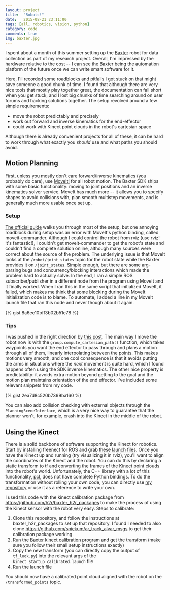 ```yaml
---
layout: project
title:  "Robots!"
date:   2015-08-21 23:11:00
tags: [all, robotics, vision, python]
category: code
comments: true
img: baxter.jpg
---
```


I spent about a month of this summer setting up the [Baxter](http://www.rethinkrobotics.com/baxter/) robot for data collection as part of my research project. Overall, I'm impressed by the hardware relative to the cost -- I can see the Baxter being the automation platform of the future once we can write smart software for it.

Here, I'll recorded some roadblocks and pitfalls I got stuck on that might save someone a good chunk of time. I found that although there are very nice tools that mostly play together great, the documentation can fall short when you get stuck, and I lost big chunks of time searching around on user forums and hacking solutions together. The setup revolved around a few simple requirements:

- move the robot predictably and precisely
- work out forward and inverse kinematics for the end-effector
- could work with Kinect point clouds in the robot's cartesian space

Although there is already convenient projects for all of these, it can be hard to work through what exactly you *should* use and what paths you should avoid.

## Motion Planning

First, unless you mostly don't care forward/inverse kinematics (you probably do care), use [MoveIt!](http://moveit.ros.org/) for all robot motion. The Baxter SDK ships with some basic functionality: moving to joint positions and an inverse kinematics solver service. MoveIt has much more -- it allows you to specify shapes to avoid collisions with, plan smooth multistep movements, and is generally much more usable once set up.

### Setup
[The official guide](https://github.com/RethinkRobotics/sdk-docs/wiki/MoveIt-Tutorial) walks you through most of the setup, but one annoying roadblock during setup was an error with MoveIt's python binding, called moveit-commander. Although I could control the robot from rviz (use rviz! it's fantastic!), I couldn't get moveit-commander to get the robot's state and couldn't find a complete solution online, although many sources were correct about the source of the problem. The underlying issue is that MoveIt looks at the `/robot/joint_states` topic for the robot state while the Baxter provides it on `/joint_states`. Simple enough, but there are some arg-parsing bugs and concurrency/blocking interactions which made the problem hard to actually solve. In the end, I ran a simple ROS subscriber/publisher in a different node from the program using MoveIt and it finally worked. When I ran this in the same script that initialized MoveIt, it failed, which makes me think that some blocking during the MoveIt initialization code is to blame. To automate, I added a line in my MoveIt launch file that ran this node and never though about it again.

{% gist 8a6ec10bff3b02b51e78 %}

### Tips
I was pushed in the right direction by [this post](https://sites.google.com/site/learningbydemonstration/conclusion). The main way I move the robot now is with the `group.compute_cartesian_path()` function, which takes waypoints you want the end effector to pass through and plans a motion through all of them, linearly interpolating between the points. This makes motions very smooth, and one cool consequence is that it avoids putting the arms in situations where the *next* movement is quite hard, which I found happens often using the SDK inverse kinematics. The other nice property is predictability: it avoids extra motion beyond getting to the goal and the motion plan maintains orientation of the end effector. I've included some relevant snippets from my code.

{% gist 2ea7d8c520b7399ba160 %}

You can also add collision checking with external objects through the `PlanningSceneInterface`, which is a very nice way to guarantee that the planner won't, for example, crash into the Kinect in the middle of the robot.

## Using the Kinect

There is a solid backbone of software supporting the Kinect for robotics. Start by installing freenect for ROS and grab [these launch files](http://wiki.ros.org/freenect_launch). Once you have the Kinect up and running (try visualizing it in rviz), you'll want to align the coordinates of the Kinect and the robot. You can do this by declaring a static transform to tf and converting the frames of the Kinect point clouds into the robot's world. Unfortunately, the C++ library with a lot of this functionality, [pcl](http://pointclouds.org/), does not have complete Python bindings. To do the transformation without rolling your own code, you can directly use [my repository](https://github.com/anair13/kinect-transform-publisher) or use it as a reference to write your own.

I used this code with the kinect calibration package from https://github.com/h2r/baxter_h2r_packages to make the process of using the Kinect sensor with the robot very easy. Steps to calibrate:

  1. Clone this repository, and follow the instructions at baxter_h2r_packages to set up that repository. I found I needed to also clone https://github.com/sniekum/ar_track_alvar_msgs to get their calibration package working.
  2. Run the [Baxter kinect calibration](https://github.com/h2r/baxter_h2r_packages/tree/indigo-devel/baxter_kinect_calibration) program and get the transform (make sure you follow their small setup instructions exactly)
  3. Copy the new transform (you can directly copy the output of `tf_look.py`) into the relevant args of the `kinect_startup_calibrated.launch` file
  4. Run the launch file

You should now have a calibrated point cloud aligned with the robot on the `/transformed_points` topic.




